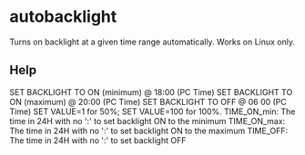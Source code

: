 # autobacklight
Turns on backlight at a given time range automatically. Works on Linux only.

## Help

SET BACKLIGHT TO ON (minimum) @ 18:00 (PC Time)
SET BACKLIGHT TO ON (maximum) @ 20:00 (PC Time)
SET BACKLIGHT TO OFF @ 06 00 (PC Time)
SET VALUE=1 for 50%; SET VALUE=100 for 100%.
TIME_ON_min: The time in 24H with no ':' to set backlight ON to the minimum
TIME_ON_max: The time in 24H with no ':' to set backlight ON to the maximum
TIME_OFF: The time in 24H with no ':' to set backlight OFF
